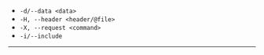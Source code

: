 * `-d/--data <data>`
* `-H, --header <header/@file>`
* `-X, --request <command>`
* `-i/--include`

---
